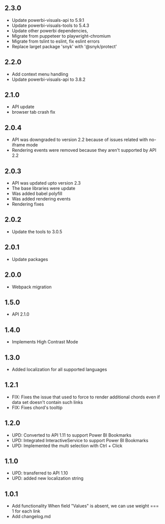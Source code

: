 ## 2.3.0
* Update powerbi-visuals-api to 5.9.1
* Update powerbi-visuals-tools to 5.4.3
* Update other powerbi dependencies, 
* Migrate from puppeteer to playwright-chromium
* Migrate from tslint to eslint, fix eslint errors
* Replace larget package 'snyk' with '@snyk/protect'

## 2.2.0
* Add context menu handling
* Update powerbi-visuals-api to 3.8.2

## 2.1.0
* API update
* browser tab crash fix

## 2.0.4
* API was downgraded to version 2.2 because of issues related with no-iframe mode
* Rendering events were removed because they aren't supported by API 2.2

## 2.0.3
* API was updated upto version 2.3
* The base libraries were update
* Was added babel polyfill
* Was added rendering events
* Rendering fixes

## 2.0.2
* Update the tools to 3.0.5

## 2.0.1
* Update packages

## 2.0.0
* Webpack migration

## 1.5.0
* API 2.1.0

## 1.4.0
* Implements High Contrast Mode

## 1.3.0
* Added localization for all supported languages

## 1.2.1
* FIX: Fixes the issue that used to force to render additional chords even if data set doesn't contain such links
* FIX: Fixes chord's tooltip

## 1.2.0
* UPD: Converted to API 1.11 to support Power BI Bookmarks
* UPD: Integrated InteractiveService to support Power BI Bookmarks
* UPD: Implemented the multi selection with Ctrl + Click

## 1.1.0
* UPD: transferred to API 1.10
* UPD: added new localization string

## 1.0.1
* Add functionality When field "Values" is absent, we can use weight === 1 for each link
* Add changelog.md